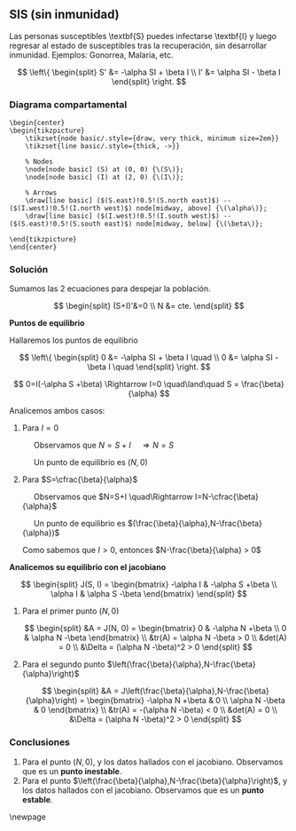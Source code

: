 ## SIS (sin inmunidad)

Las personas susceptibles \textbf{S} puedes infectarse \textbf{I} y luego regresar al estado de susceptibles tras la recuperación, sin desarrollar inmunidad. Ejemplos: Gonorrea, Malaria, etc.

$$
\left\{
\begin{split}
S' &= -\alpha SI + \beta I \\
I' &= \alpha SI - \beta I 
\end{split}
\right.
$$

### Diagrama compartamental

```{=latex}
\begin{center}
\begin{tikzpicture}
    \tikzset{node basic/.style={draw, very thick, minimum size=2em}}
    \tikzset{line basic/.style={thick, ->}}

    % Nodes
    \node[node basic] (S) at (0, 0) {\(S\)};
    \node[node basic] (I) at (2, 0) {\(I\)};

    % Arrows
    \draw[line basic] ($(S.east)!0.5!(S.north east)$) -- ($(I.west)!0.5!(I.north west)$) node[midway, above] {\(\alpha\)};
    \draw[line basic] ($(I.west)!0.5!(I.south west)$) -- ($(S.east)!0.5!(S.south east)$) node[midway, below] {\(\beta\)};

\end{tikzpicture}
\end{center}
```

### Solución

Sumamos las 2 ecuaciones para despejar la población.

$$
\begin{split}
(S+I)'&=0 \\
N &= cte.
\end{split}
$$

**Puntos de equilibrio**

Hallaremos los puntos de equilibrio

$$
\left\{
\begin{split}
0 &= -\alpha SI + \beta I \quad \\
0 &=  \alpha SI - \beta I  \quad
\end{split}
\right.
$$

$$
0=I(-\alpha S +\beta) \Rightarrow I=0 \quad\land\quad S = \frac{\beta}{\alpha}
$$

Analicemos ambos casos:

1. Para $I=0$

    $\quad$ Observamos que $N=S+I \quad\Rightarrow N=S$

    $\quad$ Un punto de equilibrio es $(N,0)$

1. Para $S=\cfrac{\beta}{\alpha}$

    $\quad$ Observamos que $N=S+I \quad\Rightarrow I=N-\cfrac{\beta}{\alpha}$

    $\quad$ Un punto de equilibrio es $(\frac{\beta}{\alpha},N-\frac{\beta}{\alpha})$

    Como sabemos que $I>0$, entonces $N-\frac{\beta}{\alpha} > 0$

**Analicemos su equilibrio con el jacobiano**

$$
\begin{split}
J(S, I) =
    \begin{bmatrix}
        -\alpha I  & -\alpha S +\beta  \\
        \alpha I & \alpha S -\beta
    \end{bmatrix}
\end{split}
$$

1. Para el primer punto $(N, 0)$

    $$
    \begin{split}
    &A = J(N, 0) =
        \begin{bmatrix}
            0  & -\alpha N +\beta  \\
            0 & \alpha N -\beta
        \end{bmatrix} \\
    &tr(A) = \alpha N -\beta > 0 \\
    &det(A) = 0 \\
    &\Delta = (\alpha N -\beta)^2 > 0
    \end{split}
    $$

1. Para el segundo punto $\left(\frac{\beta}{\alpha},N-\frac{\beta}{\alpha}\right)$

    $$
    \begin{split}
    &A = J\left(\frac{\beta}{\alpha},N-\frac{\beta}{\alpha}\right) =
        \begin{bmatrix}
            -\alpha N +\beta  & 0  \\
            \alpha N -\beta & 0
        \end{bmatrix} \\
    &tr(A) = -(\alpha N -\beta) < 0 \\
    &det(A) = 0 \\
    &\Delta = (\alpha N -\beta)^2 > 0
    \end{split}
    $$

### Conclusiones

1. Para el punto $(N,0)$, y los datos hallados con el jacobiano. Observamos que es un **punto inestable**.
1. Para el punto $\left(\frac{\beta}{\alpha},N-\frac{\beta}{\alpha}\right)$, y los datos hallados con el jacobiano. Observamos que es un **punto estable**.

\newpage
